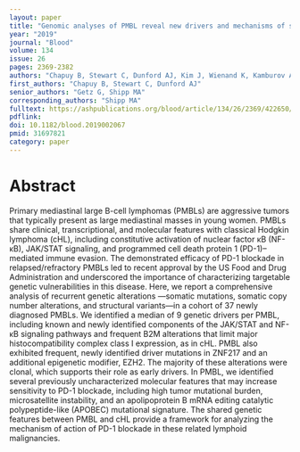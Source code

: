 ```yaml
---
layout: paper
title: "Genomic analyses of PMBL reveal new drivers and mechanisms of sensitivity to PD-1 blockade"
year: "2019"
journal: "Blood"
volume: 134
issue: 26
pages: 2369-2382
authors: "Chapuy B, Stewart C, Dunford AJ, Kim J, Wienand K, Kamburov A, Griffin GK, Chen PH, Lako A, Redd RA, Cote CM, Ducar MD, Thorner AR, Rodig SJ, Getz G, Shipp MA"
first_authors: "Chapuy B, Stewart C, Dunford AJ"
senior_authors: "Getz G, Shipp MA"
corresponding_authors: "Shipp MA"
fulltext: https://ashpublications.org/blood/article/134/26/2369/422650/Genomic-analyses-of-PMBL-reveal-new-drivers-and
pdflink:
doi: 10.1182/blood.2019002067
pmid: 31697821
category: paper
---
```


# Abstract

Primary mediastinal large B-cell lymphomas (PMBLs) are aggressive tumors that typically present as large mediastinal masses in young women. PMBLs share clinical, transcriptional, and molecular features with classical Hodgkin lymphoma (cHL), including constitutive activation of nuclear factor κB (NF-κB), JAK/STAT signaling, and programmed cell death protein 1 (PD-1)–mediated immune evasion. The demonstrated efficacy of PD-1 blockade in relapsed/refractory PMBLs led to recent approval by the US Food and Drug Administration and underscored the importance of characterizing targetable genetic vulnerabilities in this disease. Here, we report a comprehensive analysis of recurrent genetic alterations —somatic mutations, somatic copy number alterations, and structural variants—in a cohort of 37 newly diagnosed PMBLs. We identified a median of 9 genetic drivers per PMBL, including known and newly identified components of the JAK/STAT and NF-κB signaling pathways and frequent B2M alterations that limit major histocompatibility complex class I expression, as in cHL. PMBL also exhibited frequent, newly identified driver mutations in ZNF217 and an additional epigenetic modifier, EZH2. The majority of these alterations were clonal, which supports their role as early drivers. In PMBL, we identified several previously uncharacterized molecular features that may increase sensitivity to PD-1 blockade, including high tumor mutational burden, microsatellite instability, and an apolipoprotein B mRNA editing catalytic polypeptide-like (APOBEC) mutational signature. The shared genetic features between PMBL and cHL provide a framework for analyzing the mechanism of action of PD-1 blockade in these related lymphoid malignancies.
